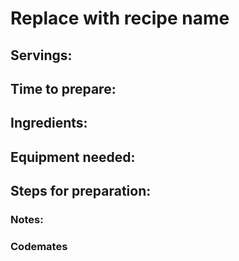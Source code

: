 # Replace with recipe name

## Servings:  

## Time to prepare: 

## Ingredients:


## Equipment needed:


## Steps for preparation:



### Notes:



### Codemates #

